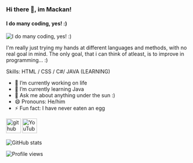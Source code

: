 ### Hi there 👋, im Mackan!
#### I do many coding, yes! :)
![I do many coding, yes! :)](https://i.imgur.com/95QK7u2.png)

I'm really just trying my hands at different languages and methods, with no real goal in mind. The only goal, that i can think of atleast, is to improve in programming... :)

Skills: HTML / CSS / C#/ JAVA (LEARNING)

- 🔭 I’m currently working on life 
- 🌱 I’m currently learning Java 
- 💬 Ask me about anything under the sun :) 
- 😄 Pronouns: He/him 
- ⚡ Fun fact: I have never eaten an egg 


[<img src='https://cdn.jsdelivr.net/npm/simple-icons@3.0.1/icons/github.svg' alt='github' height='40'>](https://github.com/MackanPackannn)  [<img src='https://cdn.jsdelivr.net/npm/simple-icons@3.0.1/icons/youtube.svg' alt='YouTube' height='40'>](https://www.youtube.com/channel/TheSwedishRandom)  

![GitHub stats](https://github-readme-stats.vercel.app/api?username=MackanPackannn&show_icons=true)  

![Profile views](https://gpvc.arturio.dev/MackanPackannn)  
